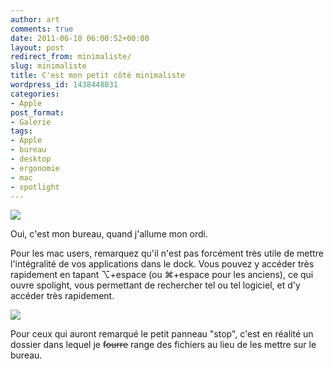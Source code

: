 ```yaml
---
author: art
comments: true
date: 2011-06-10 06:00:52+00:00
layout: post
redirect_from: minimaliste/
slug: minimaliste
title: C'est mon petit côté minimaliste
wordpress_id: 1438448031
categories:
- Apple
post_format:
- Galerie
tags:
- Apple
- bureau
- desktop
- ergonomie
- mac
- spotlight
---
```


[![](https://static.irz.fr/2011/06/cerberus-2011-06-09-à-14.57.44-1024x640.png)](https://static.irz.fr/2011/06/cerberus-2011-06-09-à-14.57.44.png)

Oui, c'est mon bureau, quand j'allume mon ordi.

Pour les mac users, remarquez qu'il n'est pas forcément très utile de mettre l'intégralité de vos applications dans le dock. Vous pouvez y accéder très rapidement en tapant ⌥+espace (ou ⌘+espace pour les anciens), ce qui ouvre spolight, vous permettant de rechercher tel ou tel logiciel, et d'y accéder très rapidement.

![](https://static.irz.fr/2011/06/cerberus-2011-06-10-à-00.33.48.png)

Pour ceux qui auront remarqué le petit panneau "stop", c'est en réalité un dossier dans lequel je <del>fourre</del> range des fichiers au lieu de les mettre sur le bureau.
